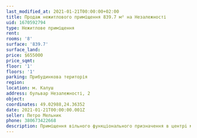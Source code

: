 ```yaml
---
last_modified_at: 2021-01-21T00:00:00+02:00
title: Продаж нежитлового приміщення 839.7 м² на Незалежності
uid: 1670592794
type: Нежитлове приміщення
rent:
rooms: '8'
surface: '839.7'
surface_land:
price: $655000
price_sqmt:
floor: '1'
floors: '1'
parking: Прибудинкова територія
region:
location: м. Калуш
address: бульвар Незалежності, 2
object:
coordinates: 49.02988,24.36352
date: 2021-01-21T00:00:00.001Z
seller: Петро Мельник
phone: 380673422668
description: Приміщення вільного функціонального призначення в центрi мicта, приміщення відремонтоване, є автономне опалення, встановлені енергозберiгаючi вiкна
---
```

